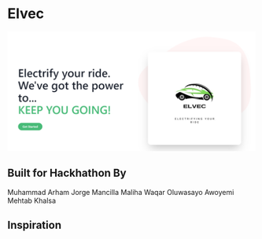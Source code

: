 # Elvec
![Electric Vehicle Charing](ELVEC.png)
## Built for Hackhathon By

Muhammad Arham
Jorge Mancilla
Maliha Waqar
Oluwasayo Awoyemi
Mehtab Khalsa

## Inspiration 


